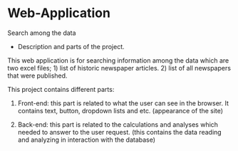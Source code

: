 # Web-Application
Search among the data

* Description and parts of the project.

This web application is for searching information among the data which are two excel files; 1) list of historic newspaper articles. 2) list of all newspapers that were published.

This project contains different parts:
1) Front-end: this part is related to what the user can see in the browser. It contains text, button, dropdown lists and etc. (appearance of the site)

2) Back-end: this part is related to the calculations and analyses which needed to answer to the user request. (this contains the data reading and analyzing in interaction with the database)
